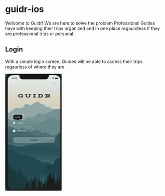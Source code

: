 # guidr-ios

Welcome to Guidr!  We are here to solve the problem Professional Guides have with keeping their trips organized and in one place regaurdless if they are professional trips or personal.

## Login

With a simple login screen, Guides will be able to access their trips regaurless of where they are.

![](LoginGIF.gif)
